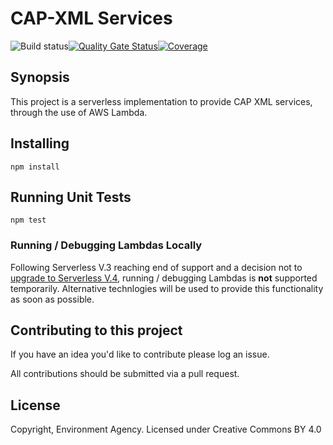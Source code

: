 # CAP-XML Services

![Build status](https://github.com/DEFRA/cap-xml/actions/workflows/ci.yml/badge.svg)[![Quality Gate Status](https://sonarcloud.io/api/project_badges/measure?project=DEFRA_cap-xml&metric=alert_status)](https://sonarcloud.io/dashboard?id=DEFRA_cap-xml)[![Coverage](https://sonarcloud.io/api/project_badges/measure?project=DEFRA_cap-xml&metric=coverage)](https://sonarcloud.io/dashboard?id=DEFRA_cap-xml)

## Synopsis

This project is a serverless implementation to provide CAP XML services, through the use of AWS Lambda.

## Installing

`npm install`

## Running Unit Tests

`npm test`

### Running / Debugging Lambdas Locally

Following Serverless V.3 reaching end of support and a decision not to [upgrade to Serverless V.4](https://wb.serverless.com/framework/docs-guides-upgrading-v4), running / debugging Lambdas is **not** supported temporarily.
Alternative technlogies will be used to provide this functionality as soon as possible.

## Contributing to this project

If you have an idea you'd like to contribute please log an issue.

All contributions should be submitted via a pull request.

## License

Copyright, Environment Agency. Licensed under Creative Commons BY 4.0
